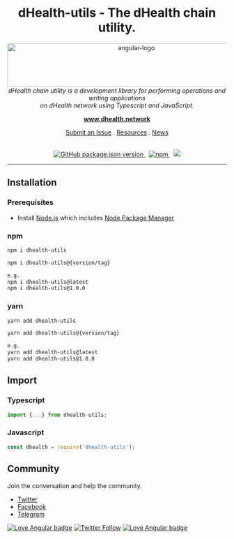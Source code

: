 <h1 align="center">dHealth-utils - The dHealth chain utility.</h1>

<p align="center">
  <img src="https://dhealth.network/wp-content/uploads/2021/08/dHealth-Network-Logo-blue.png" alt="angular-logo" width="577" height="100"/>
  <br>
  <i>dHealth chain utility is a development library for performing operations and writing applications
  <br> on dHealth network using Typescript and JavaScript.</i>
  <br>
</p>

<p align="center">
  <a href="https://www.dhealth.network"><strong>www.dhealth.network</strong></a>
  <br>
</p>

<p align="center">
  <!-- <a href="CONTRIBUTING.md">Contributing Guidelines</a>
  · -->
  <a href="https://github.com/dHealth-Symbol-Lab/dhealth-utils/issues">Submit an Issue</a>
  .
  <a href="https://dhealth.network/resources">Resources</a>
  .
  <a href="https://dhealth.network/news">News</a>
  <br>
  <br>
</p>

<p align="center">
  <a href="https://www.npmjs.com/package/dhealth-utils">
    <img alt="GitHub package.json version" src="https://img.shields.io/github/package-json/v/dHealth-Symbol-Lab/dhealth-utils?color=bright%20green&label=Github&logo=github">
  </a>&nbsp;
  <a href="https://www.npmjs.com/package/dhealth-utils">
    <img alt="npm" src="https://img.shields.io/npm/v/dhealth-utils?color=bright%20green&label=NPM%20Package&logo=npm">
  </a>&nbsp;
  <a href="https://t.me/dHealthCommunity">
    <img src="https://img.shields.io/badge/Telegram-dHealthCommunity-informational?style=flat&logo=telegram" />
  </a>
</p>

<hr>

## Installation

### Prerequisites

- Install [Node.js] which includes [Node Package Manager][npm]
### npm
```sh
npm i dhealth-utils
```
```sh
npm i dhealth-utils@{version/tag}

e.g.
npm i dhealth-utils@latest
npm i dhealth-utils@1.0.0
```

### yarn
```sh
yarn add dhealth-utils
```

```sh
yarn add dhealth-utils@{version/tag}

e.g.
yarn add dhealth-utils@latest
yarn add dhealth-utils@1.0.0
```
## Import

### Typescript
```ts
import {...} from dhealth-utils;
```

### Javascript
```js
const dhealth = require('dhealth-utils');
```



## Community

Join the conversation and help the community.

- [Twitter][twitter]
- [Facebook][facebook]
- [Telegram][telegram]

[![Love Angular badge](https://img.shields.io/badge/Web-dhealth.network-blue)](https://www.dhealth.network)
[![Twitter Follow](https://img.shields.io/twitter/follow/dHealth_Network?style=social)](https://twitter.com/dHealth_Network)
[![Love Angular badge](https://img.shields.io/badge/Telegram-dHealthCommunity-informational?style=flat&logo=telegram)](https://t.me/dHealthCommunity)


<!-- [contributing]: CONTRIBUTING.md
[changelog]: CHANGELOG.md
[codeofconduct]: CODE_OF_CONDUCT.md -->
[node.js]: https://nodejs.org/
[npm]: https://www.npmjs.com/get-npm
[twitter]: https://twitter.com/dHealth_Network
[meetup]: https://www.meetup.com/find/?keywords=angular"
[facebook]: https://www.facebook.com/dhealthfoundation
[telegram]: https://t.me/dHealthCommunity
